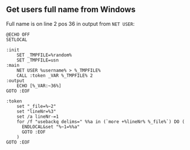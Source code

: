 ## Get users full name from Windows

Full name is on line 2 pos 36 in output from `NET USER`:

```batch
@ECHO OFF
SETLOCAL

:init
    SET _TMPFILE=%random%
    SET _TMPFILE=usn
:main
    NET USER %username% > %_TMPFILE%
    CALL :token _VAR %_TMPFILE% 2
:output
    ECHO [%_VAR:~36%]
GOTO :EOF

:token
    set "_file=%~2"
    set "lineNr=%3"
    set /a lineNr-=1
    for /f "usebackq delims=" %%a in (`more +%lineNr% %_file%`) DO (
      ENDLOCAL&set "%~1=%%a"
      GOTO :EOF
    )
GOTO :EOF
```
